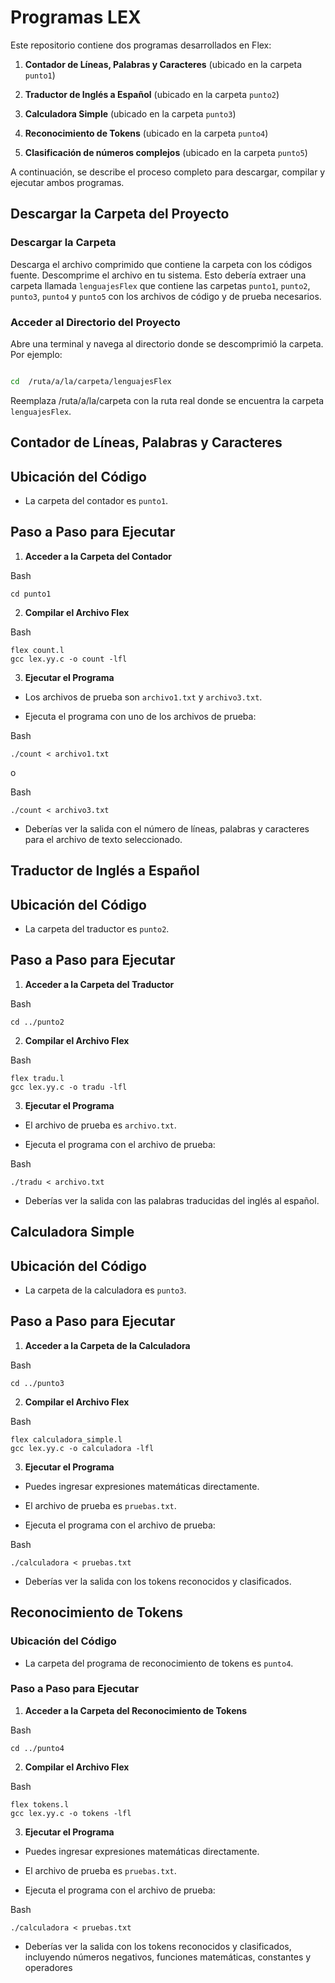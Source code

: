 # Programas LEX

  

Este repositorio contiene dos programas desarrollados en Flex:

  

1.  **Contador de Líneas, Palabras y Caracteres** (ubicado en la carpeta `punto1`)

2.  **Traductor de Inglés a Español** (ubicado en la carpeta `punto2`)

3.  **Calculadora Simple** (ubicado en la carpeta `punto3`)

4. **Reconocimiento de Tokens** (ubicado en la carpeta `punto4`)

5. **Clasificación de números complejos** (ubicado en la carpeta `punto5`)
  

A continuación, se describe el proceso completo para descargar, compilar y ejecutar ambos programas.

  

## Descargar la Carpeta del Proyecto

  

### Descargar la Carpeta

  

Descarga el archivo comprimido que contiene la carpeta con los códigos fuente. Descomprime el archivo en tu sistema. Esto debería extraer una carpeta llamada `lenguajesFlex` que contiene las carpetas `punto1`, `punto2`, `punto3`, `punto4` y `punto5` con los archivos de código y de prueba necesarios.

  

### Acceder al Directorio del Proyecto

  

Abre una terminal y navega al directorio donde se descomprimió la carpeta. Por ejemplo:

  

```bash

cd  /ruta/a/la/carpeta/lenguajesFlex

```

  

Reemplaza /ruta/a/la/carpeta con la ruta real donde se encuentra la carpeta `lenguajesFlex`.

## **Contador de Líneas, Palabras y Caracteres**

## Ubicación del Código

-   La carpeta del contador es `punto1`.
    

## Paso a Paso para Ejecutar

1.  **Acceder a la Carpeta del Contador**
    

Bash

```
cd punto1
```

2.  **Compilar el Archivo Flex**
    

Bash

```
flex count.l
gcc lex.yy.c -o count -lfl
```

3.  **Ejecutar el Programa**
    

-   Los archivos de prueba son `archivo1.txt` y `archivo3.txt`.
    
-   Ejecuta el programa con uno de los archivos de prueba:
    

Bash

```
./count < archivo1.txt
```

o

Bash

```
./count < archivo3.txt
```

-   Deberías ver la salida con el número de líneas, palabras y caracteres para el archivo de texto seleccionado.
    

## **Traductor de Inglés a Español**

## Ubicación del Código

-   La carpeta del traductor es `punto2`.
    

## Paso a Paso para Ejecutar

1.  **Acceder a la Carpeta del Traductor**
    

Bash

```
cd ../punto2
```

2.  **Compilar el Archivo Flex**
    

Bash

```
flex tradu.l
gcc lex.yy.c -o tradu -lfl
```

3.  **Ejecutar el Programa**
    

-   El archivo de prueba es `archivo.txt`.
    
-   Ejecuta el programa con el archivo de prueba:
    

Bash

```
./tradu < archivo.txt
```

-   Deberías ver la salida con las palabras traducidas del inglés al español.
    

## **Calculadora Simple**

## Ubicación del Código

-   La carpeta de la calculadora es `punto3`.
    

## Paso a Paso para Ejecutar

1.  **Acceder a la Carpeta de la Calculadora**
    

Bash

```
cd ../punto3
```

2.  **Compilar el Archivo Flex**
    

Bash

```
flex calculadora_simple.l
gcc lex.yy.c -o calculadora -lfl
```

3.  **Ejecutar el Programa**
    

-   Puedes ingresar expresiones matemáticas directamente.
    
-   El archivo de prueba es `pruebas.txt`.
    
-   Ejecuta el programa con el archivo de prueba:    

Bash

```
./calculadora < pruebas.txt
```
-   Deberías ver la salida con los tokens reconocidos y clasificados.

## **Reconocimiento de Tokens**

### Ubicación del Código

-   La carpeta del programa de reconocimiento de tokens es `punto4`.

### Paso a Paso para Ejecutar

1.  **Acceder a la Carpeta del Reconocimiento de Tokens**
   
Bash
```
cd ../punto4
```

2. **Compilar el Archivo Flex**

Bash

```
flex tokens.l
gcc lex.yy.c -o tokens -lfl
```

3.  **Ejecutar el Programa**
    

-   Puedes ingresar expresiones matemáticas directamente.
    
-   El archivo de prueba es `pruebas.txt`.
    
-   Ejecuta el programa con el archivo de prueba:    

Bash

```
./calculadora < pruebas.txt
```
-   Deberías ver la salida con los tokens reconocidos y clasificados, incluyendo números negativos, funciones matemáticas, constantes y operadores
